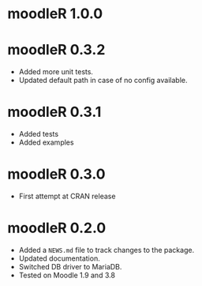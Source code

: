 # moodleR 1.0.0

# moodleR 0.3.2

* Added more unit tests.
* Updated default path in case of no config available.

# moodleR 0.3.1

* Added tests
* Added examples

# moodleR 0.3.0

* First attempt at CRAN release

# moodleR 0.2.0

* Added a `NEWS.md` file to track changes to the package.
* Updated documentation.
* Switched DB driver to MariaDB.
* Tested on Moodle 1.9 and 3.8

